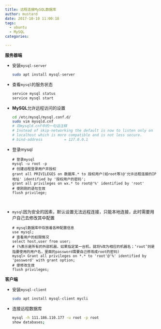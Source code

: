 ```yaml
---
title: 远程连接MySQL数据库
author: mustard
date: 2017-10-10 11:00:18
tags: 
  - ubuntu
  - MySQL
categories:

---
```


**服务器端**

* 安装`mysql-server`

  ```bash
  sudo apt install mysql-server
  ```

* 查看`mysql`的服务状态

  ```bash
  service mysql status
  service mysql start
  ```

* **MySQL**允许远程访问的设置

  ```bash
  cd /etc/mysql/mysql.conf.d/
  sudo vim mysqld.cnf
  # 将mysqld.cnf中的一句话注释
  # Instead of skip-networking the default is now to listen only on
  # localhost which is more compatible and is not less secure.
  # bind-address          = 127.0.0.1

  ```

* 登录mysql

  ```mysql
  # 登录mysql
  mysql -u root -p
  # 创建远程登录用户并授权
  grant all PRIVILEGES on 数据库.* to 授权用户(如root等)@'允许远程连接的IP地址' identified by '授权用户的密码';
  grant all privileges on wx.* to root@'%' identified by 'root'
  # 使刚刚的语句生效
  flush privilege;
  ```

  ​

* `mysql`因为安全的因素，默认设置无法远程连接，只能本地连接，此时需要用户自己去修改其中配置

  ```mysql
  # mysql数据库中存放着各种配置信息
  use mysql;
  # 查看用户的权限情况
  select host,user from user;
  # (%表示是所有的外部机器，如果指定某一台机，就将%改为相应的机器名；‘root’则是指要使用的用户名，里面的password需要自己修改成root的密码)
  mysql> Grant all privileges on *.* to 'root'@'%' identified by 'password' with grant option;
  # 使修改生效
  flush privileges;
  ```


**客户端**

* 安装`mysql-client`

  ```bash
  sudo apt install mysql-client mycli
  ```

* 连接远程数据库

  ```bash
  mysql -h 111.186.110.177 -u root -p root
  show databases;
  ```
